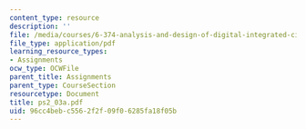 ```yaml
---
content_type: resource
description: ''
file: /media/courses/6-374-analysis-and-design-of-digital-integrated-circuits-fall-2003/96cc4bebc5562f2f09f06285fa18f05b_ps2_03a.pdf
file_type: application/pdf
learning_resource_types:
- Assignments
ocw_type: OCWFile
parent_title: Assignments
parent_type: CourseSection
resourcetype: Document
title: ps2_03a.pdf
uid: 96cc4beb-c556-2f2f-09f0-6285fa18f05b
---
```

